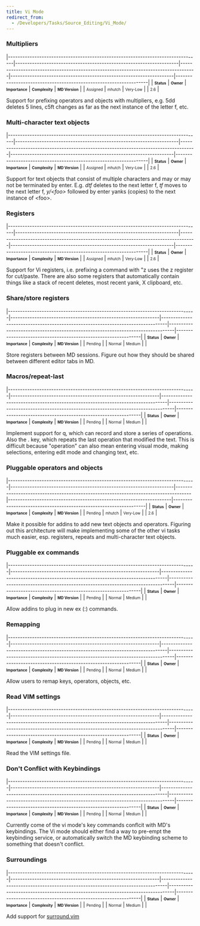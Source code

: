 ```yaml
---
title: Vi Mode
redirect_from:
  - /Developers/Tasks/Source_Editing/Vi_Mode/
---
```


### Multipliers

<span> </span>

<span id="_task_a_SourceEditing.Vi.Mult"></span><span> </span>

|--------------------------------------------------------------------------------|--------------------------------------------------------------------|------------------------------------------------------------------------------------|--------------------------------------------------------------------|------------------------------------------------------------------|
| **<span style="font-size: x-small;">Status</span>**                            | **<span style="font-size: x-small;">Owner</span>**                 | **<span style="font-size: x-small;">Importance</span>**                            | **<span style="font-size: x-small;">Complexity</span>**            | **<span style="font-size: x-small;">MD Version</span>**          |
| <span class="task-status-Assigned" style="font-size: x-small;">Assigned</span> | <span class="task-owner" style="font-size: x-small;">mhutch</span> | <span class="task-importance-Very-Low" style="font-size: x-small;">Very-Low</span> | <span class="task-complexity-" style="font-size: x-small;"></span> | <span class="task-target" style="font-size: x-small;">2.6</span> |

Support for prefixing operators and objects with multipliers, e.g. 5dd deletes 5 lines, c5ft changes as far as the next instance of the letter f, etc.

### Multi-character text objects

<span> </span>

<span id="_task_a_SourceEditing.Vi.MultiCharObs"></span><span> </span>

|--------------------------------------------------------------------------------|--------------------------------------------------------------------|------------------------------------------------------------------------------------|--------------------------------------------------------------------|------------------------------------------------------------------|
| **<span style="font-size: x-small;">Status</span>**                            | **<span style="font-size: x-small;">Owner</span>**                 | **<span style="font-size: x-small;">Importance</span>**                            | **<span style="font-size: x-small;">Complexity</span>**            | **<span style="font-size: x-small;">MD Version</span>**          |
| <span class="task-status-Assigned" style="font-size: x-small;">Assigned</span> | <span class="task-owner" style="font-size: x-small;">mhutch</span> | <span class="task-importance-Very-Low" style="font-size: x-small;">Very-Low</span> | <span class="task-complexity-" style="font-size: x-small;"></span> | <span class="task-target" style="font-size: x-small;">2.6</span> |

Support for text objects that consist of multiple characters and may or may not be terminated by enter. E.g. *dtf* deletes to the next letter f, *tf* moves to the next letter f, *y/\<foo\>* followed by enter yanks (copies) to the next instance of \<foo\>.

### Registers

<span> </span>

<span id="_task_a_SourceEditing.Vi.Registers"></span><span> </span>

|--------------------------------------------------------------------------------|--------------------------------------------------------------------|------------------------------------------------------------------------------------|--------------------------------------------------------------------|------------------------------------------------------------------|
| **<span style="font-size: x-small;">Status</span>**                            | **<span style="font-size: x-small;">Owner</span>**                 | **<span style="font-size: x-small;">Importance</span>**                            | **<span style="font-size: x-small;">Complexity</span>**            | **<span style="font-size: x-small;">MD Version</span>**          |
| <span class="task-status-Assigned" style="font-size: x-small;">Assigned</span> | <span class="task-owner" style="font-size: x-small;">mhutch</span> | <span class="task-importance-Very-Low" style="font-size: x-small;">Very-Low</span> | <span class="task-complexity-" style="font-size: x-small;"></span> | <span class="task-target" style="font-size: x-small;">2.6</span> |

Support for Vi registers, i.e. prefixing a command with "z uses the z register for cut/paste. There are also some registers that automatically contain things like a stack of recent deletes, most recent yank, X clipboard, etc.

### Share/store registers

<span> </span>

<span id="_task_a_SourceEditing.Vi.StoreRegisters"></span><span> </span>

|------------------------------------------------------------------------------|--------------------------------------------------------------|--------------------------------------------------------------------------------|--------------------------------------------------------------------------------|---------------------------------------------------------------|
| **<span style="font-size: x-small;">Status</span>**                          | **<span style="font-size: x-small;">Owner</span>**           | **<span style="font-size: x-small;">Importance</span>**                        | **<span style="font-size: x-small;">Complexity</span>**                        | **<span style="font-size: x-small;">MD Version</span>**       |
| <span class="task-status-Pending" style="font-size: x-small;">Pending</span> | <span class="task-owner" style="font-size: x-small;"></span> | <span class="task-importance-Normal" style="font-size: x-small;">Normal</span> | <span class="task-complexity-Medium" style="font-size: x-small;">Medium</span> | <span class="task-target" style="font-size: x-small;"></span> |

Store registers between MD sessions. Figure out how they should be shared between different editor tabs in MD.

### Macros/repeat-last

<span> </span>

<span id="_task_a_SourceEditing.Vi.Macros"></span><span> </span>

|------------------------------------------------------------------------------|--------------------------------------------------------------|--------------------------------------------------------------------------------|--------------------------------------------------------------------------------|---------------------------------------------------------------|
| **<span style="font-size: x-small;">Status</span>**                          | **<span style="font-size: x-small;">Owner</span>**           | **<span style="font-size: x-small;">Importance</span>**                        | **<span style="font-size: x-small;">Complexity</span>**                        | **<span style="font-size: x-small;">MD Version</span>**       |
| <span class="task-status-Pending" style="font-size: x-small;">Pending</span> | <span class="task-owner" style="font-size: x-small;"></span> | <span class="task-importance-Normal" style="font-size: x-small;">Normal</span> | <span class="task-complexity-Medium" style="font-size: x-small;">Medium</span> | <span class="task-target" style="font-size: x-small;"></span> |

Implement support for q, which can record and store a series of operations. Also the . key, which repeats the last operation that modified the text. This is difficult because "operation" can also mean entering visual mode, making selections, entering edit mode and changing text, etc.

### Pluggable operators and objects

<span> </span>

<span id="_task_a_SourceEditing.Vi.PluggableOps"></span><span> </span>

|------------------------------------------------------------------------------|--------------------------------------------------------------------|------------------------------------------------------------------------------------|--------------------------------------------------------------------|------------------------------------------------------------------|
| **<span style="font-size: x-small;">Status</span>**                          | **<span style="font-size: x-small;">Owner</span>**                 | **<span style="font-size: x-small;">Importance</span>**                            | **<span style="font-size: x-small;">Complexity</span>**            | **<span style="font-size: x-small;">MD Version</span>**          |
| <span class="task-status-Pending" style="font-size: x-small;">Pending</span> | <span class="task-owner" style="font-size: x-small;">mhutch</span> | <span class="task-importance-Very-Low" style="font-size: x-small;">Very-Low</span> | <span class="task-complexity-" style="font-size: x-small;"></span> | <span class="task-target" style="font-size: x-small;">2.6</span> |

Make it possible for addins to add new text objects and operators. Figuring out this architecture will make implementing some of the other vi tasks much easier, esp. registers, repeats and multi-character text objects.

### Pluggable ex commands

<span> </span>

<span id="_task_a_SourceEditing.Vi.PluggableEx"></span><span> </span>

|------------------------------------------------------------------------------|--------------------------------------------------------------|--------------------------------------------------------------------------------|--------------------------------------------------------------------------------|---------------------------------------------------------------|
| **<span style="font-size: x-small;">Status</span>**                          | **<span style="font-size: x-small;">Owner</span>**           | **<span style="font-size: x-small;">Importance</span>**                        | **<span style="font-size: x-small;">Complexity</span>**                        | **<span style="font-size: x-small;">MD Version</span>**       |
| <span class="task-status-Pending" style="font-size: x-small;">Pending</span> | <span class="task-owner" style="font-size: x-small;"></span> | <span class="task-importance-Normal" style="font-size: x-small;">Normal</span> | <span class="task-complexity-Medium" style="font-size: x-small;">Medium</span> | <span class="task-target" style="font-size: x-small;"></span> |

Allow addins to plug in new ex (:) commands.

### Remapping

<span> </span>

<span id="_task_a_SourceEditing.Vi.Remapping"></span><span> </span>

|------------------------------------------------------------------------------|--------------------------------------------------------------|--------------------------------------------------------------------------------|--------------------------------------------------------------------------------|---------------------------------------------------------------|
| **<span style="font-size: x-small;">Status</span>**                          | **<span style="font-size: x-small;">Owner</span>**           | **<span style="font-size: x-small;">Importance</span>**                        | **<span style="font-size: x-small;">Complexity</span>**                        | **<span style="font-size: x-small;">MD Version</span>**       |
| <span class="task-status-Pending" style="font-size: x-small;">Pending</span> | <span class="task-owner" style="font-size: x-small;"></span> | <span class="task-importance-Normal" style="font-size: x-small;">Normal</span> | <span class="task-complexity-Medium" style="font-size: x-small;">Medium</span> | <span class="task-target" style="font-size: x-small;"></span> |

Allow users to remap keys, operators, objects, etc.

### Read VIM settings

<span> </span>

<span id="_task_a_SourceEditing.Vi.VimSettings"></span><span> </span>

|------------------------------------------------------------------------------|--------------------------------------------------------------|--------------------------------------------------------------------------------|--------------------------------------------------------------------------------|---------------------------------------------------------------|
| **<span style="font-size: x-small;">Status</span>**                          | **<span style="font-size: x-small;">Owner</span>**           | **<span style="font-size: x-small;">Importance</span>**                        | **<span style="font-size: x-small;">Complexity</span>**                        | **<span style="font-size: x-small;">MD Version</span>**       |
| <span class="task-status-Pending" style="font-size: x-small;">Pending</span> | <span class="task-owner" style="font-size: x-small;"></span> | <span class="task-importance-Normal" style="font-size: x-small;">Normal</span> | <span class="task-complexity-Medium" style="font-size: x-small;">Medium</span> | <span class="task-target" style="font-size: x-small;"></span> |

Read the VIM settings file.

### Don't Conflict with Keybindings

<span> </span>

<span id="_task_a_SourceEditing.Vi.DontConflictkeybindings"></span><span> </span>

|------------------------------------------------------------------------------|--------------------------------------------------------------|--------------------------------------------------------------------------------|--------------------------------------------------------------------------------|---------------------------------------------------------------|
| **<span style="font-size: x-small;">Status</span>**                          | **<span style="font-size: x-small;">Owner</span>**           | **<span style="font-size: x-small;">Importance</span>**                        | **<span style="font-size: x-small;">Complexity</span>**                        | **<span style="font-size: x-small;">MD Version</span>**       |
| <span class="task-status-Pending" style="font-size: x-small;">Pending</span> | <span class="task-owner" style="font-size: x-small;"></span> | <span class="task-importance-Normal" style="font-size: x-small;">Normal</span> | <span class="task-complexity-Medium" style="font-size: x-small;">Medium</span> | <span class="task-target" style="font-size: x-small;"></span> |

Currently come of the vi mode's key commands conflcit with MD's keybindings. The Vi mode should either find a way to pre-empt the keybinding service, or automatically switch the MD keybinding scheme to something that doesn't conflict.

### Surroundings

<span> </span>

<span id="_task_a_SourceEditing.Vi.Surroundings"></span><span> </span>

|------------------------------------------------------------------------------|--------------------------------------------------------------|--------------------------------------------------------------------------------|--------------------------------------------------------------------------------|---------------------------------------------------------------|
| **<span style="font-size: x-small;">Status</span>**                          | **<span style="font-size: x-small;">Owner</span>**           | **<span style="font-size: x-small;">Importance</span>**                        | **<span style="font-size: x-small;">Complexity</span>**                        | **<span style="font-size: x-small;">MD Version</span>**       |
| <span class="task-status-Pending" style="font-size: x-small;">Pending</span> | <span class="task-owner" style="font-size: x-small;"></span> | <span class="task-importance-Normal" style="font-size: x-small;">Normal</span> | <span class="task-complexity-Medium" style="font-size: x-small;">Medium</span> | <span class="task-target" style="font-size: x-small;"></span> |

Add support for [surround.vim](http://www.catonmat.net/blog/vim-plugins-surround-vim/ "http://www.catonmat.net/blog/vim-plugins-surround-vim/")


